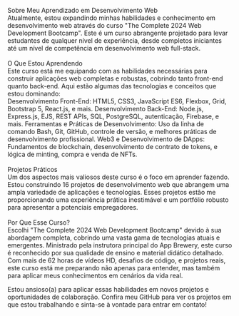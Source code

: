 Sobre Meu Aprendizado em Desenvolvimento Web <br>
Atualmente, estou expandindo minhas habilidades e conhecimento em desenvolvimento web através do curso "The Complete 2024 Web Development Bootcamp". Este é um curso abrangente projetado para levar estudantes de qualquer nível de experiência, desde completos iniciantes até um nível de competência em desenvolvimento web full-stack.
<br><br>
O Que Estou Aprendendo<br>
Este curso está me equipando com as habilidades necessárias para construir aplicações web completas e robustas, cobrindo tanto front-end quanto back-end. Aqui estão algumas das tecnologias e conceitos que estou dominando:
<br>
Desenvolvimento Front-End: HTML5, CSS3, JavaScript ES6, Flexbox, Grid, Bootstrap 5, React.js, e mais.
Desenvolvimento Back-End: Node.js, Express.js, EJS, REST APIs, SQL, PostgreSQL, autenticação, Firebase, e mais.
Ferramentas e Práticas de Desenvolvimento: Uso da linha de comando Bash, Git, GitHub, controle de versão, e melhores práticas de desenvolvimento profissional.
Web3 e Desenvolvimento de DApps: Fundamentos de blockchain, desenvolvimento de contrato de tokens, e lógica de minting, compra e venda de NFTs.<br><br>
Projetos Práticos<br>
Um dos aspectos mais valiosos deste curso é o foco em aprender fazendo. Estou construindo 16 projetos de desenvolvimento web que abrangem uma ampla variedade de aplicações e tecnologias. Esses projetos estão me proporcionando uma experiência prática inestimável e um portfólio robusto para apresentar a potenciais empregadores.
<br><br>
Por Que Esse Curso?<br>
Escolhi "The Complete 2024 Web Development Bootcamp" devido à sua abordagem completa, cobrindo uma vasta gama de tecnologias atuais e emergentes. Ministrado pela instrutora principal do App Brewery, este curso é reconhecido por sua qualidade de ensino e material didático detalhado. Com mais de 62 horas de vídeos HD, desafios de código, e projetos reais, este curso está me preparando não apenas para entender, mas também para aplicar meus conhecimentos em cenários da vida real.<br>

Estou ansioso(a) para aplicar essas habilidades em novos projetos e oportunidades de colaboração. Confira meu GitHub para ver os projetos em que estou trabalhando e sinta-se à vontade para entrar em contato!
